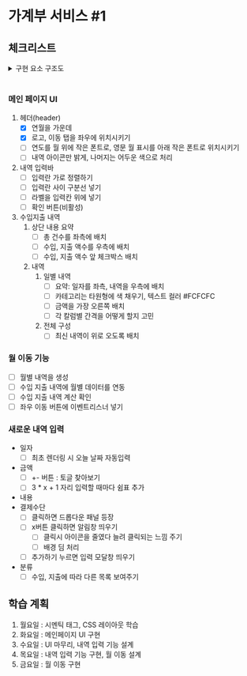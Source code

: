 # 가계부 서비스 #1

## 체크리스트

<details>
<summary>구현 요소 구조도</summary>

![가계부 기능](https://user-images.githubusercontent.com/60080167/223045069-169bbf61-90bb-4807-9d3b-d7a5cefbd2f6.png)
</details>

<br>

### 메인 페이지 UI
1. 헤더(header)
    - [x] 연월을 가운데
    - [x] 로고, 이동 탭을 좌우에 위치시키기
    - [ ] 연도를 월 위에 작은 폰트로, 영문 월 표시를 아래 작은 폰트로 위치시키기
    - [ ] 내역 아이콘만 밝게, 나머지는 어두운 색으로 처리
2. 내역 입력바
    - [ ] 입력란 가로 정렬하기
    - [ ] 입력란 사이 구분선 넣기
    - [ ] 라벨을 입력칸 위에 넣기
    - [ ] 확인 버튼(비활성)
3. 수입지출 내역
    1. 상단 내용 요약
        - [ ] 총 건수를 좌측에 배치
        - [ ] 수입, 지출 액수를 우측에 배치
        - [ ] 수입, 지출 액수 앞 체크박스 배치
    2. 내역
        1. 일별 내역
            - [ ] 요약: 일자를 좌측, 내역을 우측에 배치
            - [ ] 카테고리는 타원형에 색 채우기, 텍스트 컬러 #FCFCFC
            - [ ] 금액을 가장 오른쪽 배치
            - [ ] 각 칼럼별 간격을 어떻게 할지 고민
        2. 전체 구성
            - [ ] 최신 내역이 위로 오도록 배치

### 월 이동 기능
- [ ] 월별 내역을 생성
- [ ] 수입 지출 내역에 월별 데이터를 연동
- [ ] 수입 지출 내역 계산 확인
- [ ] 좌우 이동 버튼에 이벤트리스너 넣기

### 새로운 내역 입력
- 일자
    - [ ] 최초 렌더링 시 오늘 날짜 자동입력
- 금액
    - [ ] +- 버튼 : 토글 찾아보기
    - [ ] 3 * x + 1 자리 입력할 때마다 쉼표 추가
- 내용
- 결제수단
    - [ ] 클릭하면 드롭다운 패널 등장
    - [ ] x버튼 클릭하면 알림창 띄우기
        - [ ] 클릭시 아이콘을 줄였다 늘려 클릭되는 느낌 주기
        - [ ] 배경 딤 처리
    - [ ] 추가하기 누르면 입력 모달창 띄우기
- 분류
    - [ ] 수입, 지출에 따라 다른 목록 보여주기

## 학습 계획

1. 월요일 : 시멘틱 태그, CSS 레이아웃 학습
2. 화요일 : 메인페이지 UI 구현
3. 수요일 : UI 마무리, 내역 입력 기능 설계
4. 목요일 : 내역 입력 기능 구현, 월 이동 설계
5. 금요일 : 월 이동 구현

